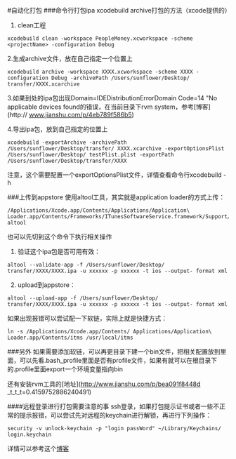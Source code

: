 #自动化打包
###命令行打包ipa
xcodebuild archive打包的方法（xcode提供的）

1. clean工程

```
xcodebuild clean -workspace PeopleMoney.xcworkspace -scheme <projectName> -configuration Debug
```
2.生成archive文件，放在自己指定一个位置上

```
xcodebuild archive -workspace XXXX.xcworkspace -scheme XXXX -configuration Debug -archivePath /Users/sunflower/Desktop/ transfer/XXXX.xcarchive
```
3.如果到处的ipa包出现Domain=IDEDistributionErrorDomain Code=14 "No applicable devices found的错误，在当前目录下rvm system，参考[博客](http:// www.jianshu.com/p/4eb789f586b5)

4.导出ipa包，放到自己指定的位置上

```
xcodebuild -exportArchive -archivePath /Users/sunflower/Desktop/transfer/ XXXX.xcarchive -exportOptionsPlist /Users/sunflower/Desktop/ testPlist.plist -exportPath /Users/sunflower/Desktop/transfer/XXXX
```
注意，这个需要配置一个exportOptionsPlist文件，详情查看命令行xcodebuild - h

###上传到appstore
使用altool工具，其实就是application loader的方式上传：

```
/Applications/Xcode.app/Contents/Applications/Application\ Loader.app/Contents/Frameworks/ITunesSoftwareService.framework/Support/ altool
```
也可以先切到这个命令下执行相关操作

1. 验证这个ipa包是否可用有效：

```
altool --validate-app -f /Users/sunflower/Desktop/ transfer/XXXX/XXXX.ipa -u xxxxxx -p xxxxxx -t ios --output- format xml
```
2. upload到appstore：

```
altool --upload-app -f /Users/sunflower/Desktop/ transfer/XXXX/XXXX.ipa -u xxxxxx -p xxxxxx -t ios --output- format xml
```
如果出现报错可以尝试配一下软链，实际上就是快捷方式：

```
ln -s /Applications/Xcode.app/Contents/ Applications/Application\ Loader.app/Contents/itms /usr/local/itms
```

###另外
如果需要添加软链，可以再更目录下建一个bin文件，把相关配置放到里面，可以先看.bash_profile里面是否有profile文件，如果有就可以在根目录下的.profile里面export一个环境变量指向bin

还有安装rvm工具的[地址](http://www.jianshu.com/p/bea091f8448d  _t_t_t=0.4159752886240491)

####远程登录进行打包需要注意的事
ssh登录，如果打包提示证书或者一些不正常的提示报错，可以尝试先对远程的keychain进行解锁，再进行下列操作：

```
security -v unlock-keychain -p "login passWord" ~/Library/Keychains/ login.keychain
```
详情可以参考这个[博客](http://www.jianshu.com/p/172d0ce0b53c)